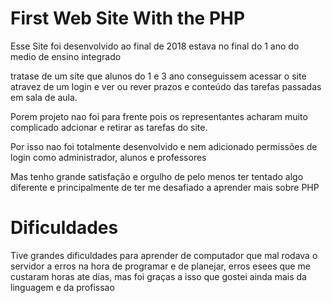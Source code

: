 # First Web Site With the PHP

Esse Site foi desenvolvido ao final de 2018
estava no final do 1 ano do medio de ensino integrado

tratase de um site que alunos do 1 e 3 ano conseguissem
acessar o site atravez de um login e ver ou rever prazos
e conteúdo das tarefas passadas em sala de aula.

Porem projeto nao foi para frente pois os representantes
acharam muito complicado adcionar e retirar as tarefas do site.

Por isso nao foi totalmente desenvolvido e nem adicionado permissões de login
como administrador, alunos e professores

Mas tenho grande satisfação e orgulho de pelo menos ter tentado algo diferente
e principalmente de ter me desafiado a aprender mais sobre PHP

# Dificuldades

Tive grandes dificuldades para aprender de computador que mal rodava o servidor
a erros na hora de programar e de planejar, erros esees que me custaram horas
ate dias, mas foi graças a isso que gostei ainda mais da linguagem e da profissao
